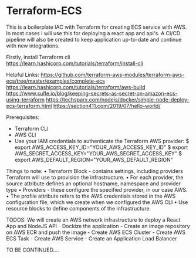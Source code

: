 
# Terraform-ECS
This is a boilerplate IAC with Terraform for creating ECS service with AWS.  In most cases I will use this for deploying a react app and api's. A CI/CD pipeline will also be created to keep application up-to-date and continue with new integrations.

Firstly, install Terraform cli
https://learn.hashicorp.com/tutorials/terraform/install-cli

Helpful Links:
https://github.com/terraform-aws-modules/terraform-aws-ecs/tree/master/examples/complete-ecs
https://learn.hashicorp.com/tutorials/terraform/aws-build
https://www.sufle.io/blog/keeping-secrets-as-secret-on-amazon-ecs-using-terraform
https://techsparx.com/nodejs/docker/simple-node-deploy-ecs-terraform.html
https://section411.com/2019/07/hello-world/


Prerequisites:
-	Terraform CLI
-	AWS CLI
-	Use your IAM credentials to authenticate the Terraform AWS provider:
    $ export AWS_ACCESS_KEY_ID="YOUR_AWS_ACCESS_KEY_ID"
    $ export AWS_SECRET_ACCESS_KEY="YOUR_AWS_SECRET_ACCESS_KEY"
    $ export AWS_DEFAULT_REGION="YOUR_AWS_DEFAULT_REGION"
    
Things to note:
•	Terraform Block - contains settings, including providers Terraform will use to provision the infrastructure.
•	For each provider, the source attribute defines an optional hostname, namespace and provider type
•	Providers - these configure the specified provider, in our case AWS.
•	The profile attribute refers to the AWS credentials stored in the AWS configuration file, which we create when we configured the AWS CLI
•	Use resource blocks to define components of the infrastructure. 
        
TODOS:
    We will create an AWS network infrastructure to deploy a React App and NodeJS API
    -	Dockize the application
    -	Create an image repository on AWS ECR and push the image
    -	Create AWS ECS Cluster
    -	Create AWS ECS Task
    -	Create AWS Service
    -	Create an Application Load Balancer
        
TO BE CONTINUED....
